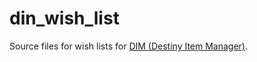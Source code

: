 # din_wish_list

Source files for wish lists for [DIM (Destiny Item Manager)](https://github.com/DestinyItemManager).
